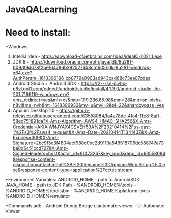 # JavaQALearning

# Need to install:
*Windows
1. IntelliJ Idea - https://download-cf.jetbrains.com/idea/ideaIC-2021.1.exe
2. JDK 8 - https://download.oracle.com/otn/java/jdk/8u281-b09/89d678f2be164786b292527658ca1605/jdk-8u281-windows-x64.exe?AuthParam=1618396196_cb8779a0903ad943cad68c73ea07cdea
3. Android Studio + Android SDK - https://r2---sn-pivhx-n8vl.gvt1.com/edgedl/android/studio/install/4.1.3.0/android-studio-ide-201.7199119-windows.exe?cms_redirect=yes&mh=es&mip=109.236.65.98&mm=28&mn=sn-pivhx-n8vl&ms=nvh&mt=1618396932&mv=u&mvi=2&pl=22&shardbypass=yes
4. Appium Desktop 1.5 - https://github-releases.githubusercontent.com/63558084/fa4a78dc-4fa4-11e8-8aff-58ed751891da?X-Amz-Algorithm=AWS4-HMAC-SHA256&X-Amz-Credential=AKIAIWNJYAX4CSVEH53A%2F20210414%2Fus-east-1%2Fs3%2Faws4_request&X-Amz-Date=20210414T134143Z&X-Amz-Expires=300&X-Amz-Signature=2bc9f5e3f4804aef988c0bc2d9110a546518706dc558747a73ba8d6c51ccd727&X-Amz-SignedHeaders=host&actor_id=81473267&key_id=0&repo_id=63558084&response-content-disposition=attachment%3B%20filename%3DAppium.Web.Setup.1.5.0.exe&response-content-type=application%2Foctet-stream

*Environment Variables:
ANDROID_HOME - path to AndroidSDK
JAVA_HOME - path to JDK
Path - %ANDROID_HOME%\tools
	 - %ANDROID_HOME%\tools\bin
	 - %ANDROID_HOME%\platform-tools
	 - %ANDROID_HOME%\emulator

*Commands
adb - Android Debug Bridge
uiautomatorviewer - Ui Automator Viewer